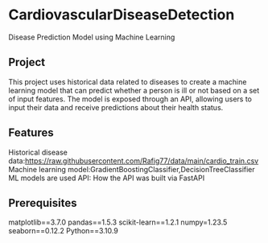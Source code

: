 # CardiovascularDiseaseDetection

Disease Prediction Model using Machine Learning
## Project
This project uses historical data related to diseases to create a machine learning model that can predict whether a person is ill or not based on a set of input features. The model is exposed through an API, allowing users to input their data and receive predictions about their health status.

## Features
Historical disease data:https://raw.githubusercontent.com/Rafig77/data/main/cardio_train.csv
Machine learning model:GradientBoostingClassifier,DecisionTreeClassifier ML models are used 
API: How the API was built via FastAPI 

## Prerequisites
matplotlib==3.7.0
pandas==1.5.3
scikit-learn==1.2.1
numpy=1.23.5
seaborn==0.12.2
Python==3.10.9
